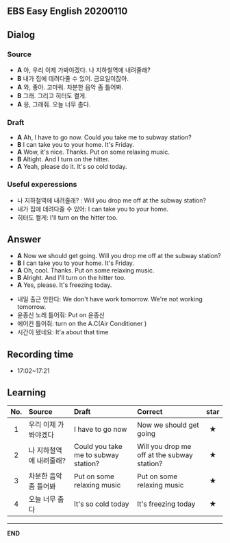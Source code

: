 ## EBS Easy English 20200110

## Dialog

### Source

* **A** 아, 우리 이제 가봐야겠다. 나 지하철역에 내려줄래?
* **B** 내가 집에 데려다줄 수 있어. 금요일이잖아.
* **A** 와, 좋아. 고마워. 차분한 음악 좀 틀어봐.
* **B** 그래. 그리고 히터도 켤게.
* **A** 응, 그래줘. 오늘 너무 춥다.



### Draft

* **A** Ah, I have to go now. Could you take me to subway station?
* **B** I can take you to your home. It's Friday.
* **A** Wow, it's nice. Thanks. Put on some relaxing music.
* **B** Altight. And I turn on the hitter.
* **A** Yeah, please do it. It's so cold today.



### Useful experessions
- 나 지하철역에 내려줄래? : Will you drop me off at the subway station?
- 내가 집에 데려다줄 수 있어: I can take you to your home.
- 히터도 켤게: I'll turn on the hitter too.



## Answer

* **A** Now we should get going. Will you drop me off at the subway station?
* **B** I can take you to your home. It's Friday.
* **A** Oh, cool. Thanks. Put on some relaxing music.
* **B** Alright. And I'll turn on the hitter too.
* **A** Yes, please. It's freezing today.

- 내일 출근 안한다: We don't have work tomorrow. We're not working tomorrow.
- 윤종신 노래 틀어줘: Put on 윤종신
- 에어컨 틀어줘: turn on the A.C(Air Conditioner )
- 시간이 됐네요: It'a about that time

## Recording time
-  17:02~17:21

## Learning

| No. | Source | Draft | Correct | star |
| :---: | :--- | :--- | :--- | :---: |
| 1 | 우리 이제 가봐야겠다 | I have to go now | Now we should get going | ★ |
| 2 |  나 지하철역에 내려줄래? |Could you take me to subway station? | Will you drop me off at the subway station? | ★ |
| 3 | 차분한 음악 좀 틀어봐 |Put on some relaxing music | Put on some relaxing music | ★ |
| 4 | 오늘 너무 춥다 | It's so cold today | It's freezing today | ★ |




---

**END**
